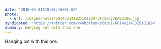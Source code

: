 ```yaml
---
date: '2015-05-21T19:05:43+01:00'
photo:
  - url: /images/notes/601462141825101824-CFjSncjVEAEUiDB.jpg
syndicated: 'https://twitter.com/roobottom/status/601462141825101824'
summary: Hanging out with this one.
---
```

Hanging out with this one. 
